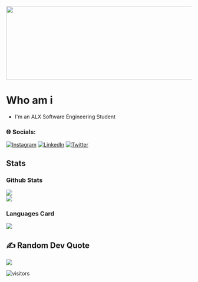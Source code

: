 <img src="https://github.com/Amyn00/Amyn00/blob/main/coding.png?raw=true" height="200" width="1000"/>



# Who am i
* I'm an ALX Software Engineering Student
### 🌐 Socials:
[![Instagram](https://img.shields.io/badge/Instagram-%23E4405F.svg?logo=Instagram&logoColor=white)](https://www.instagram.com/amyn.092/)
[![LinkedIn](https://img.shields.io/badge/LinkedIn-%230077B5.svg?logo=linkedin&logoColor=white)](https://www.linkedin.com/in/amyn092/)
[![Twitter](https://img.shields.io/badge/Twitter-%231DA1F2.svg?logo=Twitter&logoColor=white)](https://twitter.com/Amyn_crypto)

## Stats
### Github Stats
![](https://github-readme-stats.vercel.app/api?username=Amyn00&theme=dark&hide_border=false&include_all_commits=true&count_private=true)<br/>
![](https://github-readme-streak-stats.herokuapp.com/?user=Amyn00&theme=dark&hide_border=false)<br/>

### Languages Card
![](https://github-readme-stats.vercel.app/api/top-langs/?username=Amyn00&theme=dark&hide_border=false&include_all_commits=true&count_private=true&layout=compact)


## ✍️ Random Dev Quote
![](https://quotes-github-readme.vercel.app/api?type=horizontal&theme=radical)

![visitors](https://komarev.com/ghpvc/?username=Amyn00&color=blue&style=social&label=PROFILE+VIEWS)
